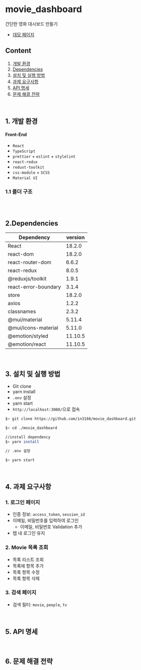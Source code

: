# movie_dashboard

간단한 영화 대시보드 만들기

- [데모 페이지](http://movies-dashboard.netlify.app)

## Content

1. [개발 환경](#dev-spec)
2. [Dependencies](#dependencies)
3. [설치 및 실행 방법](#installation)
4. [과제 요구사항](#requirement)
5. [API 명세](#api-spec)
6. [문제 해결 전략](#solution)

<br/>

<h2 id="dev-spec">
    1. 개발 환경
</h2>

#### Front-End

- `React`
- `TypeScript`
- `prettier` + `eslint` + `stylelint`
- `react-redux`
- `reduxt-toolkit`
- `css-module` + `SCSS`
- `Material UI`

### 1.1 폴더 구조

```bash
```

<br/>

<h2 id="dependencies">
    2.Dependencies
</h2>

|  Dependency  | version |
|--------------|---------|
| React    |   18.2.0   |
| react-dom    |   18.2.0   |
| react-router-dom    |   6.6.2   |
| react-redux    |   8.0.5   |
| @reduxjs/toolkit    |   1.9.1   |
| react-error-boundary    |   3.1.4   |
| store    |   18.2.0   |
| axios    |   1.2.2   |
| classnames    |   2.3.2   |
| @mui/material    |   5.11.4   |
| @mui/icons-material    |   5.11.0   |
| @emotion/styled    |   11.10.5   |
| @emotion/react    |   11.10.5   |

<br>

<h2 id="installation">
    3. 설치 및 실행 방법
</h2>

- Git clone
- yarn install
- `.env` 설정
- yarn start
- `http://localhost:3000/`으로 접속

```bash
$> git clone https://github.com/in3166/movie_dashboard.git

$> cd ./movie_dashboard

//install dependency
$> yarn install

// .env 설정

$> yarn start
```
<br/>

<h2 id="requirement">
    4. 과제 요구사항
</h2>

### 1. 로그인 페이지

- 인증 정보: `access_token`, `session_id`
- 이메일, 비밀번호를 입력하여 로그인
  - 이메일, 비밀번호 Validation 추가
- 탭 내 로그인 유지

### 2. Movie 목록 조회

- 목록 리스트 조회
- 목록에 항목 추가
- 목록 항목 수정
- 목록 항목 삭제

### 3. 검색 페이지

- 검색 필터: `movie`, `people`, `tv`

<br/>

<h2 id="api-spec">
    5. API 명세
</h2>

<br/>

<h2 id="solution">
    6. 문제 해결 전략
</h2>
